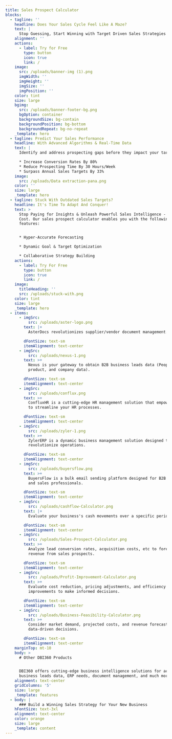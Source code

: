 ```yaml
---
title: Sales Prospect Calculator
blocks:
  - tagline: ''
    headline: Does Your Sales Cycle Feel Like A Maze?
    text: |
      Stop Guessing, Start Winning with Target Driven Sales Strategies!
    alignment: ''
    actions:
      - label: Try for Free
        type: button
        icon: true
        link: /
    image:
      src: /uploads/banner-img (1).png
      imgWidth: ''
      imgHeight: ''
      imgSize: ''
      imgPosition: ''
    color: tint
    size: large
    bgimg:
      src: /uploads/banner-footer-bg.png
      bgOption: container
      backgroundSize: bg-contain
      backgroundPosition: bg-bottom
      backgroundRepeat: bg-no-repeat
    _template: hero
  - tagline: Predict Your Sales Performance
    headline: With Advanced Algorithms & Real-Time Data
    text: |
      Identify and address prospecting gaps before they impact your targets.

      * Increase Conversion Rates By 80%
      * Reduce Prospecting Time By 30 Hours/Week
      * Surpass Annual Sales Targets By 33%
    image:
      src: /uploads/Data extraction-pana.png
    color: ''
    size: large
    _template: hero
  - tagline: Stuck With Outdated Sales Targets?
    headline: It's Time To Adapt And Conquer!
    text: >
      Stop Paying for Insights & Unleash Powerful Sales Intelligence - At No
      Cost. Our sales prospect calculator enables you with the following
      features:


      * Hyper-Accurate Forecasting

      * Dynamic Goal & Target Optimization

      * Collaborative Strategy Building
    actions:
      - label: Try For Free
        type: button
        icon: true
        link: /
    image:
      titleHeading: ''
      src: /uploads/stuck-with.png
    color: tint
    size: large
    _template: hero
  - items:
      - imgSrc:
          src: /uploads/aster-logo.png
        text: |+
          AsterDocs revolutionizes supplier/vendor document management.

        dFontSize: text-sm
        itemAlignment: text-center
      - imgSrc:
          src: /uploads/nexus-1.png
        text: >+
          Nexus is your gateway to obtain B2B business leads data (People,
          product, and company data).

        dFontSize: text-sm
        itemAlignment: text-center
      - imgSrc:
          src: /uploads/conflux.png
        text: >+
          ConfluxHR is a cutting-edge HR management solution that empowers you
          to streamline your HR processes.

        dFontSize: text-sm
        itemAlignment: text-center
      - imgSrc:
          src: /uploads/zyler-1.png
        text: >+
          ZylerERP is a dynamic business management solution designed to
          revolutionize operations.

        dFontSize: text-sm
        itemAlignment: text-center
      - imgSrc:
          src: /uploads/buyersflow.png
        text: >+
          BuyersFlow is a bulk email sending platform designed for B2B marketers
          and sales professionals.

        dFontSize: text-sm
        itemAlignment: text-center
      - imgSrc:
          src: /uploads/cashflow-Calculator.png
        text: |+
          Evaluate your business's cash movements over a specific period.

        dFontSize: text-sm
        itemAlignment: text-center
      - imgSrc:
          src: /uploads/Sales-Prospect-Calculator.png
        text: >+
          Analyze lead conversion rates, acquisition costs, etc to forecast
          revenue from sales prospects.

        dFontSize: text-sm
        itemAlignment: text-center
      - imgSrc:
          src: /uploads/Profit-Improvement-Calculator.png
        text: >+
          Evaluate cost reduction, pricing adjustments, and efficiency
          improvements to make informed decisions.

        dFontSize: text-sm
        itemAlignment: text-center
      - imgSrc:
          src: /uploads/Business-Feasibility-Calculator.png
        text: >+
          Consider market demand, projected costs, and revenue forecasts to make
          data-driven decisions.

        dFontSize: text-sm
        itemAlignment: text-center
    marginTop: mt-10
    body: >
      # Other DBI360 Products


      DBI360 offers cutting-edge business intelligence solutions for accessing
      business leads data, ERP needs, document management, and much more.
    alignment: text-center
    gridColumns: '5'
    size: large
    _template: features
  - body: |
      ### Build a Winning Sales Strategy for Your New Business
    hFontSize: text-3xl
    alignment: text-center
    color: orange
    size: large
    _template: content
---
```


